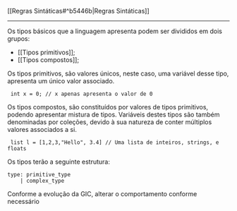 [[Regras Sintáticas#^b5446b|Regras Sintáticas]]
*** 
Os tipos básicos que a linguagem apresenta podem ser divididos em dois grupos:
- [[Tipos primitivos]];
- [[Tipos compostos]];

Os tipos primitivos, são valores únicos, neste caso, uma variável desse tipo, apresenta um único valor associado.

	 int x = 0; // x apenas apresenta o valor de 0

Os tipos compostos, são constituídos por valores de tipos primitivos, podendo apresentar mistura de tipos. Variáveis destes tipos são também denominadas por coleções, devido à sua natureza de conter múltiplos valores associados a si.

	 list l = [1,2,3,"Hello", 3.4] // Uma lista de inteiros, strings, e floats

Os tipos terão a seguinte estrutura:

```
type: primitive_type
	| complex_type
```

Conforme a evolução da GIC, alterar o comportamento conforme necessário